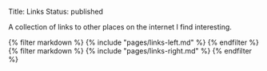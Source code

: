 Title: Links
Status: published

A collection of links to other places on the internet I find interesting.

<div class="container-fluid">
  <div class="row">
    <div class="col-md">
      {% filter markdown %}
        {% include "pages/links-left.md" %}
      {% endfilter %}
    </div>
    <div class="col-md">
      {% filter markdown %}
        {% include "pages/links-right.md" %}
      {% endfilter %}
    </div>
  </div>
</div>
